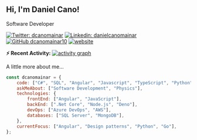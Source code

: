 <h2> Hi, I'm Daniel Cano! </h2>

Software Developer

[![Twitter: dcanomainar](https://img.shields.io/twitter/follow/dcanomainar?style=social)](https://twitter.com/dcanomainar)
[![Linkedin: danielcanomainar](https://img.shields.io/badge/-danielcanomainar-blue?style=flat-square&logo=Linkedin&logoColor=white&link=https://www.linkedin.com/in/daniel-cano-mainar-b3b087ba/)](https://www.linkedin.com/in/daniel-cano-mainar-b3b087ba/)
[![GitHub dcanomainar10](https://img.shields.io/github/followers/dcanomainar10?label=follow&style=social)](https://github.com/dcanomainar10)
[![website](https://img.shields.io/badge/Website-46a2f1.svg?&style=flat-square&logo=Google-Chrome&logoColor=white&link=https://dcanomainar10.github.io)](https://dcanomainar10.github.io)

**:zap: Recent Activity:**
[![activity graph](https://github-readme-activity-graph.vercel.app/graph?username=dcanomainar10&custom_title=Daniel%27s%20Activity%20Graph&theme=react&hide_border=true)](https://github.com/ashutosh00710/github-readme-activity-graph)

 A little more about me...  

```javascript
const dcanomainar = {
    code: ["C#", "SQL", "Angular", "Javascript", "TypeScript", "Python", "R", "Matlab"],
    askMeAbout: ["Software Development", "Physics"],
    technologies: {
        frontEnd: ["Angular", "JavaScript"],
        backEnd: [".Net Core", "Node.js", "Deno"],
        devOps: ["Azure DevOps", "AWS"],
        databases: ["SQL Server", "MongoDB"],
    },
    currentFocus: ["Angular", "Design patterns", "Python", "Go"],
};
```
